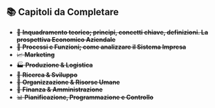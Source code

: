 ## 📚 Capitoli da Completare
- ~~📖 **Inquadramento teorico; principi, concetti chiave, definizioni. La prospettiva Economico Aziendale**~~
- ~~🔄 **Processi e Funzioni; come analizzare il Sistema Impresa**~~
- ~~📈 **Marketing**~~
- ~~🏭 **Produzione & Logistica**~~
- ~~🔬 **Ricerca & Sviluppo**~~
- ~~👥 **Organizzazione & Risorse Umane**~~
- ~~💼 **Finanza & Amministrazione**~~
- ~~📊 **Pianificazione, Programmazione e Controllo**~~
